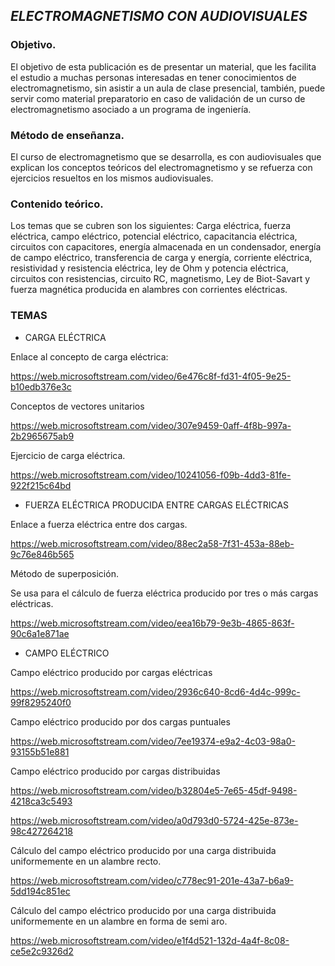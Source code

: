 ## *ELECTROMAGNETISMO CON AUDIOVISUALES*
### Objetivo.
El objetivo de esta publicación es de presentar un material, que les facilita el estudio a muchas personas interesadas en tener conocimientos de electromagnetismo, sin asistir a un aula de clase presencial, también, puede servir como material preparatorio en caso de validación de un curso de electromagnetismo asociado a un programa de ingeniería.
### Método de enseñanza.
El curso de electromagnetismo que se desarrolla, es con audiovisuales que explican los conceptos teóricos del electromagnetismo y se refuerza con ejercicios resueltos en los mismos audiovisuales.
### Contenido teórico.
Los temas que se cubren son los siguientes:
Carga eléctrica, fuerza eléctrica, campo eléctrico, potencial eléctrico, capacitancia eléctrica, circuitos con capacitores, energía almacenada en un condensador, energía de campo eléctrico, transferencia de carga y energía, corriente eléctrica, resistividad y resistencia eléctrica, ley de Ohm y potencia eléctrica, circuitos con resistencias, circuito RC, magnetismo, Ley de Biot-Savart y fuerza magnética producida en alambres con corrientes eléctricas.

### TEMAS
* CARGA ELÉCTRICA
  
Enlace al concepto de carga eléctrica:

https://web.microsoftstream.com/video/6e476c8f-fd31-4f05-9e25-b10edb376e3c

Conceptos de vectores unitarios

https://web.microsoftstream.com/video/307e9459-0aff-4f8b-997a-2b2965675ab9

Ejercicio de carga eléctrica.

https://web.microsoftstream.com/video/10241056-f09b-4dd3-81fe-922f215c64bd


* FUERZA ELÉCTRICA PRODUCIDA ENTRE CARGAS ELÉCTRICAS

Enlace a fuerza eléctrica entre dos cargas.
  
https://web.microsoftstream.com/video/88ec2a58-7f31-453a-88eb-9c76e846b565


Método de superposición.

Se usa para el cálculo de fuerza eléctrica producido por tres o más cargas eléctricas.

https://web.microsoftstream.com/video/eea16b79-9e3b-4865-863f-90c6a1e871ae


* CAMPO ELÉCTRICO

Campo eléctrico producido por cargas eléctricas

https://web.microsoftstream.com/video/2936c640-8cd6-4d4c-999c-99f8295240f0


Campo eléctrico producido por dos cargas puntuales

https://web.microsoftstream.com/video/7ee19374-e9a2-4c03-98a0-93155b51e881


Campo eléctrico producido por cargas distribuidas

https://web.microsoftstream.com/video/b32804e5-7e65-45df-9498-4218ca3c5493

https://web.microsoftstream.com/video/a0d793d0-5724-425e-873e-98c427264218

Cálculo del campo eléctrico producido por una carga distribuida uniformemente en un alambre recto.

https://web.microsoftstream.com/video/c778ec91-201e-43a7-b6a9-5dd194c851ec

Cálculo del campo eléctrico producido por una carga distribuida uniformemente en un alambre en forma de semi aro.

https://web.microsoftstream.com/video/e1f4d521-132d-4a4f-8c08-ce5e2c9326d2



 



 
 


  














